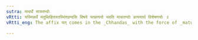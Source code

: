 ```yaml
---
sutra: मत्वर्थे मासतन्वोः
vRtti: यस्मिन्नर्थे मतुब्विहितस्तस्मिंश्छन्दसि विषये यत्प्रत्ययो भवति मासतन्वोः प्रत्ययार्थ विशेषणयोः ॥
vRtti_eng: The affix यत् comes in the _Chhandas_ with the force of _matup_, after a word in the first case in construction, the word so formed meaning a month or a body.

---
```

